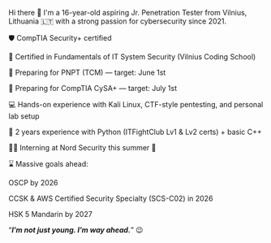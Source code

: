Hi there 👋 I'm a 16-year-old aspiring Jr. Penetration Tester from Vilnius, Lithuania 🇱🇹 with a strong passion for cybersecurity since 2021.

🛡️ CompTIA Security+ certified

🧠 Certified in Fundamentals of IT System Security (Vilnius Coding School)

🎯 Preparing for PNPT (TCM) — target: June 1st

🎯 Preparing for CompTIA CySA+ — target: July 1st

💻 Hands-on experience with Kali Linux, CTF-style pentesting, and personal lab setup

🐍 2 years experience with Python (ITFightClub Lv1 & Lv2 certs) + basic C++

👨‍💻 Interning at Nord Security this summer 👀

⌛ Massive goals ahead:

  OSCP by 2026

  CCSK & AWS Certified Security Specialty (SCS-C02) in 2026

  HSK 5 Mandarin by 2027


“***I’m not just young. I’m way ahead.***” 😉
